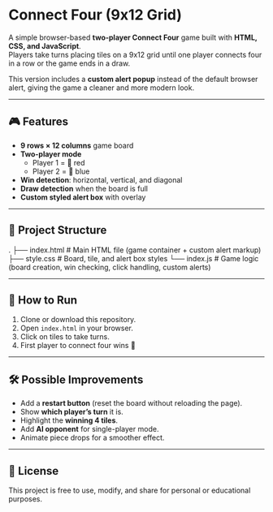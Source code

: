 # Connect Four (9x12 Grid)

A simple browser-based **two-player Connect Four** game built with **HTML, CSS, and JavaScript**.  
Players take turns placing tiles on a 9x12 grid until one player connects four in a row or the game ends in a draw.  

This version includes a **custom alert popup** instead of the default browser alert, giving the game a cleaner and more modern look.

---

## 🎮 Features
- **9 rows × 12 columns** game board
- **Two-player mode**  
  - Player 1 = 🔴 red  
  - Player 2 = 🔵 blue  
- **Win detection**: horizontal, vertical, and diagonal
- **Draw detection** when the board is full
- **Custom styled alert box** with overlay

---

## 📂 Project Structure
.
├── index.html # Main HTML file (game container + custom alert markup)
├── style.css # Board, tile, and alert box styles
└── index.js # Game logic (board creation, win checking, click handling, custom alerts)


---

## 🚀 How to Run
1. Clone or download this repository.
2. Open `index.html` in your browser.
3. Click on tiles to take turns.
4. First player to connect four wins 🎉

---


## 🛠️ Possible Improvements
- Add a **restart button** (reset the board without reloading the page).
- Show **which player’s turn** it is.
- Highlight the **winning 4 tiles**.
- Add **AI opponent** for single-player mode.
- Animate piece drops for a smoother effect.

---

## 📜 License
This project is free to use, modify, and share for personal or educational purposes.